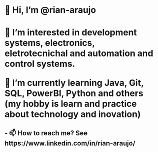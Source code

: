 <h1> 👋 Hi, I’m @rian-araujo <h1>
<p> 👀 I’m interested in development systems, electronics, eletrotecnichal and automation and control systems. <p>
<p> 🌱 I’m currently learning Java, Git, SQL, PowerBI, Python and others (my hobby is learn and practice about technology and inovation) <p>
<h2>- 📫 How to reach me? See https://www.linkedin.com/in/rian-araujo/<h2>

<!---
rian-araujo/rian-araujo is a ✨ special ✨ repository because its `README.md` (this file) appears on your GitHub profile.
You can click the Preview link to take a look at your changes.
--->
